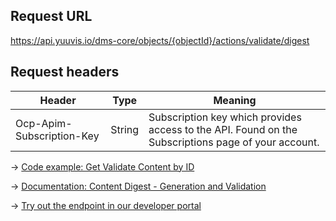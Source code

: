 ## Request URL
https://api.yuuvis.io/dms-core/objects/{objectId}/actions/validate/digest

## Request headers
| Header                    | Type   | Meaning                                                                                             |
|---------------------------|--------|-----------------------------------------------------------------------------------------------------|
| Ocp-Apim-Subscription-Key | String | Subscription key which provides access to the API. Found on the Subscriptions page of your account. |

&rarr; [Code example: Get Validate Content by ID](https://github.com/yuuvis/JavaScript-calls/blob/master/Request/get-from-yuuvis%C2%AE/Get-Object-Content-Digest/Get-Object-Content-Digest.js)

&rarr; [Documentation: Content Digest - Generation and Validation](https://github.com/yuuvis/Documentation/wiki/Import-and-store#ImportingDocumentsviaCoreAPI-ContentDigestGeneration)

&rarr; [Try out the endpoint in our developer portal](https://yuuvis.io/Apis/Endpoints/dms-core-api)
